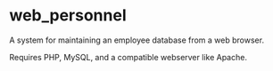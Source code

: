 web_personnel
=============

A system for maintaining an employee database from a web browser.

Requires PHP, MySQL, and a compatible webserver like Apache.
